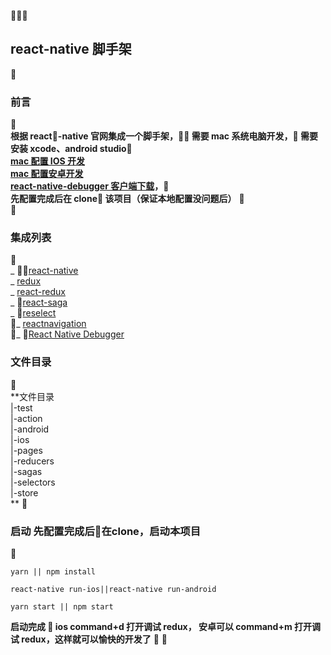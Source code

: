 <h2>react-native 脚手架</h2>

<h3>前言</h3> <br/>
**根据 react-native 官网集成一个脚手架， 需要 mac 系统电脑开发， 需要安装 xcode、android studio<br/>[mac 配置 IOS 开发](https://facebook.github.io/react-native/docs/getting-started)<br/>[mac 配置安卓开发](https://facebook.github.io/react-native/docs/getting-started)<br/>[react-native-debugger 客户端下载](https://github.com/jhen0409/react-native-debugger/releases)，<br/>先配置完成后在 clone 该项目（保证本地配置没问题后）** <br/>
<h3>集成列表</h3> <br/>
_ [react-native](https://github.com/facebook/react-native)<br/>
_ [redux](https://github.com/reduxjs/redux)
<br/>
_ [react-redux](https://github.com/reduxjs/react-redux)<br/>
_ [react-saga](https://github.com/reduxjs/react-redux)<br/>
_ [reselect](https://github.com/reduxjs/reselect)<br/>
_ [reactnavigation](https://reactnavigation.org/docs/en/getting-started.html)<br/> _ [React Native Debugger](https://github.com/jhen0409/react-native-debugger)<br/>

<h3>文件目录</h3> <br/>
**文件目录<br/>|-test<br/>|-action<br/>|-android<br/>|-ios<br/>|-pages<br/>|-reducers<br/>|-sagas<br/>|-selectors<br/>|-store<br/>** <br/>
<h3>启动 先配置完成后在clone，启动本项目</h3> <br/>

```
yarn || npm install

react-native run-ios||react-native run-android

yarn start || npm start

```

**启动完成  ios command+d 打开调试 redux， 安卓可以 command+m 打开调试 redux，这样就可以愉快的开发了**



